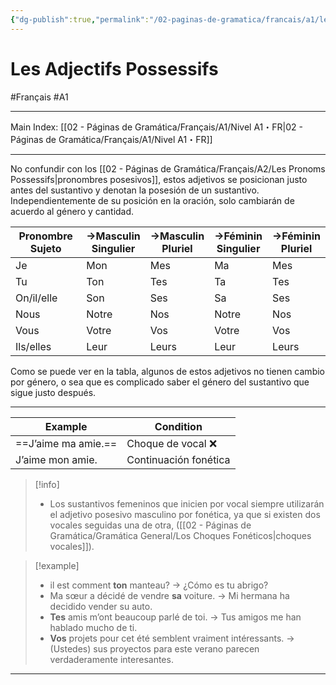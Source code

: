 ```yaml
---
{"dg-publish":true,"permalink":"/02-paginas-de-gramatica/francais/a1/les-adjectifs-possessifs/"}
---
```


# Les Adjectifs Possessifs
#Français #A1
___
Main Index: [[02 - Páginas de Gramática/Français/A1/Nivel A1・FR\|02 - Páginas de Gramática/Français/A1/Nivel A1・FR]]
___
No confundir con los [[02 - Páginas de Gramática/Français/A2/Les Pronoms Possessifs\|pronombres posesivos]], estos adjetivos se posicionan justo antes del sustantivo y denotan la posesión de un sustantivo. Independientemente de su posición en la oración, solo cambiarán de acuerdo al género y cantidad.

| Pronombre Sujeto | →Masculin  <br>Singulier | →Masculin  <br>Pluriel | →Féminin  <br>Singulier | →Féminin  <br>Pluriel |
| ---------------- | ------------------------ | ---------------------- | ----------------------- | --------------------- |
| Je               | Mon                      | Mes                    | Ma                      | Mes                   |
| Tu               | Ton                      | Tes                    | Ta                      | Tes                   |
| On/il/elle       | Son                      | Ses                    | Sa                      | Ses                   |
| Nous             | Notre                    | Nos                    | Notre                   | Nos                   |
| Vous             | Votre                    | Vos                    | Votre                   | Vos                   |
| Ils/elles        | Leur                     | Leurs                  | Leur                    | Leurs                 |

Como se puede ver en la tabla, algunos de estos adjetivos no tienen cambio por género, o sea que es complicado saber el género del sustantivo que sigue justo después.

___

| Example             | Condition             |
| ------------------- | --------------------- |
| ==J’aime ma amie.== | Choque de vocal ❌     |
| J’aime mon amie.    | Continuación fonética |

> [!info] 
> - Los sustantivos femeninos que inicien por vocal siempre utilizarán el adjetivo posesivo masculino por fonética, ya que si existen dos vocales seguidas una de otra, ([[02 - Páginas de Gramática/Gramática General/Los Choques Fonéticos\|choques vocales]]).

> [!example] 
>-  il est comment **ton** manteau? → ¿Cómo es tu abrigo?
>- Ma sœur a décidé de vendre **sa** voiture. → Mi hermana ha decidido vender su auto.
>- **Tes** amis m’ont beaucoup parlé de toi. → Tus amigos me han hablado mucho de ti.
>- **Vos** projets pour cet été semblent vraiment intéressants. → (Ustedes) sus proyectos para este verano parecen verdaderamente interesantes.

___
